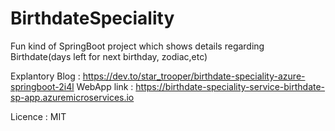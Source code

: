 # BirthdateSpeciality
Fun kind of SpringBoot project which shows details regarding Birthdate(days left for next birthday, zodiac,etc)

Explantory Blog : https://dev.to/star_trooper/birthdate-speciality-azure-springboot-2i4l
WebApp link : https://birthdate-speciality-service-birthdate-sp-app.azuremicroservices.io

Licence : MIT
